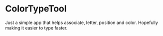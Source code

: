 # ColorTypeTool
Just a simple app that helps associate, letter, position and color. Hopefully making it easier to type faster. 
